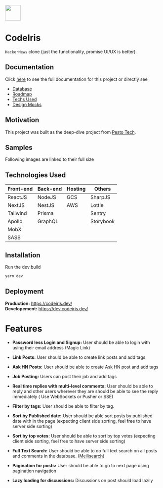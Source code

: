 <img src="https://ci6.googleusercontent.com/proxy/Zi8z8CS4H8cRvxLe_7I-hLRR3aqgpjdcLfrylG_xCcuQuMZsJ-kTuejam3nRG0_CQk8hkuYmtDv2MLR-2Pof2krDC3uiSULCqD7eoWpxbV9PUFeuvSR6Hi6dgIZUd13WPRaSai0mssfljOPN5PfTWj_oaMZ_NzMKr0kKMgNDiKQ0ff6Xzw=s0-d-e1-ft#https://iaxben.stripocdn.email/content/guids/CABINET_b07acd8878b8350a3c7b0cd12c948a81/images/97161620240232192.png" width="50" height="50"/>

# CodeIris
`HackerNews` clone (just the functionality, promise UI/UX is better).

## Documentation
Click [here](https://www.notion.so/CodeIris-a3b904ef12dd424795f78e87a75e4a20) to see the full documentation for this project or directly see
- [Database](https://www.notion.so/Database-14be10fb2e5a47aaa7de117a23c638cb)
- [Roadmap](https://www.notion.so/0b1db2a45d994dd9a22ee55b17f2fed8?v=cb4daf4b8df24dc89d7a1762d4503d29)
- [Techs Used](https://www.notion.so/Techs-b84007046f514721bb01e1c71d52b1e6)
- [Design Mocks](https://www.notion.so/Mocks-4cdc910ac3754285aae48db4b08b1217)

## Motivation
This project was built as the deep-dive project from [Pesto Tech](https://pesto.tech). 

## Samples
Following images are linked to their full size

<!-- <a href="./samples/home.png">
  <img align="center" src="./samples/home.png" width="45%" />
</a>

<a href="./samples/modal.png">
  <img align="center" src="./samples/modal.png" width="45%" />
</a>

<a href="./samples/compare.png">
  <img align="center" src="./samples/compare.png" width="45%" />
</a> -->

## Technologies Used
| Front-end | Back-end | Hosting | Others
| - | - | - | - |
| ReactJS | NodeJS | GCS | SharpJS |
| NextJS | NestJS | AWS | Lottie |
| Tailwind | Prisma |  | Sentry |
| Apollo | GraphQL |  | Storybook |
| MobX |  |  |  |
| SASS |  |  |  |

## Installation
Run the dev build

```bash
yarn dev
```

## Deployment
**Production:** https://codeiris.dev/  
**Developement:** https://dev.codeiris.dev/

# Features
- **Password less Login and Signup:** User should be able to login with using their email address (Magic Link)
  
- **Link Posts:** User should be able to create link posts and add tags.

- **Ask HN Posts:** User should be able to create Ask HN post and add tags

- **Job Posting:** Users can post their job and add tags

<!--- **Can edit and delete their own posts:** User can edit and delete their own posts. Deleting posts won't delete the comments or replies on that post.-->

- **Real time replies with multi-level comments:** User should be able to reply and other users wherever they are should be able to see the reply immediately ( Use WebSockets or Pusher or SSE)

<!--- **Reply notifications:** When a user's post is replied by someone they should get a notification on bell icon and through email.

- **Email Digest of Top posts, Top Ask HN, Top Jobs:** Users should be able to receive a daily email digest that has information of top posts, top ask HN posts and top job postings.-->

- **Filter by tags:** User should be able to filter by tag.

- **Sort by Published date:** User should be able sort posts by published date with in the page (expecting client side sorting, feel free to have server side sorting)

- **Sort by top votes:** User should be able to sort by top votes (expecting client side sorting, feel free to have server side sorting)

- **Full Text Search:** User should be able to do full text search on all posts and comments in the database. ([Meilisearch](https://www.meilisearch.com/))

<!--- **Filter by date range:** User should be able to filter using a date range.-->

- **Pagination for posts:** User should be able to go to next page using pagination navigation

- **Lazy loading for discussions:** Discussions on post should load lazily

<!--- **Flag Inappropriate posts:** Users with role of Moderators can flag discussions when they are inappropriate.

- **Flag Inappropriate users:** Users with role of Moderators can flag users when they are creating inappropriate posts.

- **Admin can Delete and edit any posts:** User with role of admin can delete posts if they are inappropriate and edit posts if they want to. They can also delete and edit flagged posts.

- **Admin can disable users:** User with role of admin can disable a user if they create inappropriate posts and flagged users

- **Anonymous:** Users can write a thread or post comments without creating any account-->

